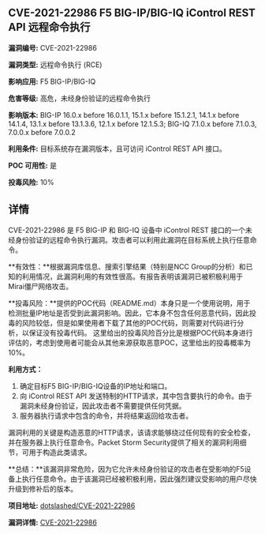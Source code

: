 ## CVE-2021-22986 F5 BIG-IP/BIG-IQ iControl REST API 远程命令执行

**漏洞编号:** CVE-2021-22986

**漏洞类型:** 远程命令执行 (RCE)

**影响应用:** F5 BIG-IP/BIG-IQ

**危害等级:** 高危，未经身份验证的远程命令执行

**影响版本:** BIG-IP 16.0.x before 16.0.1.1, 15.1.x before 15.1.2.1, 14.1.x before 14.1.4, 13.1.x before 13.1.3.6, 12.1.x before 12.1.5.3; BIG-IQ 7.1.0.x before 7.1.0.3, 7.0.0.x before 7.0.0.2

**利用条件:** 目标系统存在漏洞版本，且可访问 iControl REST API 接口。

**POC 可用性:** 是

**投毒风险:** 10%

## 详情

CVE-2021-22986 是 F5 BIG-IP 和 BIG-IQ 设备中 iControl REST 接口的一个未经身份验证的远程命令执行漏洞。攻击者可以利用此漏洞在目标系统上执行任意命令。

**有效性：**根据漏洞库信息、搜索引擎结果（特别是NCC Group的分析）和已知的利用情况，此漏洞利用的有效性很高。有报告表明该漏洞已被积极利用于Mirai僵尸网络攻击。

**投毒风险：**提供的POC代码（README.md）本身只是一个使用说明，用于检测批量IP地址是否受到此漏洞影响。因此，它本身不包含任何恶意代码，因此投毒的风险较低，但是如果使用者下载了其他的POC代码，则需要对代码进行分析，以保证没有投毒代码。 这里给出的投毒风险百分比是根据POC代码本身进行评估的，考虑到使用者可能会从其他来源获取恶意POC，这里给出的投毒概率为10%。

**利用方式：**

1.  确定目标F5 BIG-IP/BIG-IQ设备的IP地址和端口。
2.  向 iControl REST API 发送特制的HTTP请求，其中包含要执行的命令。由于漏洞未经身份验证，因此攻击者不需要提供任何凭据。
3.  服务器执行请求中包含的命令，并将结果返回给攻击者。 

漏洞利用的关键是构造恶意的HTTP请求，该请求能够绕过任何现有的安全检查，并在服务器上执行任意命令。Packet Storm Security提供了相关的漏洞利用细节，可用于构造此类请求。

**总结：**该漏洞非常危险，因为它允许未经身份验证的攻击者在受影响的F5设备上执行任意命令。由于该漏洞已经被积极利用，因此强烈建议受影响的用户尽快升级到修补后的版本。

**项目地址:** [dotslashed/CVE-2021-22986](https://github.com/dotslashed/CVE-2021-22986)

**漏洞详情:** [CVE-2021-22986](https://nvd.nist.gov/vuln/detail/CVE-2021-22986)